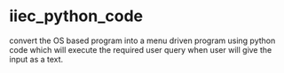 # iiec_python_code
convert the OS based program into a menu driven program using python code which will execute the required user query when user will give the input as a text.
